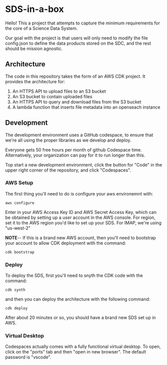 # SDS-in-a-box

Hello!  This a project that attempts to capture the minimum requirements for the core of a Science Data System.  

Our goal with the project is that users will only need to modify the file config.json to define the data products stored on the SDC, and the rest should be mission agnostic.  

## Architecture

The code in this repository takes the form of an AWS CDK project. It provides the architecture for:

1. An HTTPS API to upload files to an S3 bucket
2. An S3 bucket to contain uploaded files
3. An HTTPS API to query and download files from the S3 bucket
4. A lambda function that inserts file metadata into an openseach instance


## Development

The development environment uses a GitHub codespace, to ensure that we're all using the proper libraries as we develop and deploy.  

Everyone gets 50 free hours per month of github Codespace time.  Alternatively, your organization can pay for it to run longer than this.  

Top start a new development environment, click the button for "Code" in the upper right corner of the repository, and click "Codespaces".  


### AWS Setup
The first thing you'll need to do is configure your aws environemnt with:

```
aws configure
```

Enter in your AWS Access Key ID and AWS Secret Access Key, which can be obtained by setting up a user account in the AWS console. For region, set it to the AWS region you'd like to set up your SDS.  For IMAP, we're using "us-west-2"

**NOTE**-- If this is a brand new AWS account, then you'll need to bootstrap your account to allow CDK deployment with the command: 

```
cdk bootstrap
```

### Deploy

To deploy the SDS, first you'll need to snyth the CDK code with the command:

```
cdk synth
```

and then you can deploy the architecture with the following command:

```
cdk deploy
```

After about 20 minutes or so, you should have a brand new SDS set up in AWS.  

### Virtual Desktop
Codespaces actually comes with a fully functional virtual desktop.  To open, click on the "ports" tab and then "open in new browser".  The default password is "vscode".  
